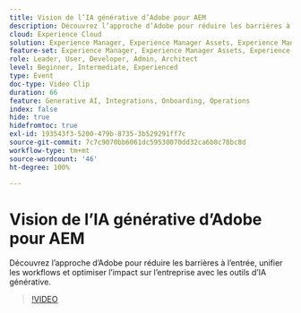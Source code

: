 ```yaml
---
title: Vision de l’IA générative d’Adobe pour AEM
description: Découvrez l’approche d’Adobe pour réduire les barrières à l’entrée, unifier les workflows et optimiser l’impact sur l’entreprise avec les outils d’IA générative.
cloud: Experience Cloud
solution: Experience Manager, Experience Manager Assets, Experience Manager Forms, Experience Manager Sites
feature-set: Experience Manager, Experience Manager Assets, Experience Manager Forms, Experience Manager Sites
role: Leader, User, Developer, Admin, Architect
level: Beginner, Intermediate, Experienced
type: Event
doc-type: Video Clip
duration: 66
feature: Generative AI, Integrations, Onboarding, Operations
index: false
hide: true
hidefromtoc: true
exl-id: 193543f3-5200-479b-8735-3b529291ff7c
source-git-commit: 7c7c9070bb6061dc59530070dd32ca6b8c78bc8d
workflow-type: tm+mt
source-wordcount: '46'
ht-degree: 100%

---
```


# Vision de l’IA générative d’Adobe pour AEM

Découvrez l’approche d’Adobe pour réduire les barrières à l’entrée, unifier les workflows et optimiser l’impact sur l’entreprise avec les outils d’IA générative.

>[!VIDEO](https://video.tv.adobe.com/v/3462143/?learn=on&enablevpops&captions=fre_fr)
